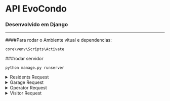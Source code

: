 # API EvoCondo
### Desenvolvido em Django 
___
####Para rodar o Ambiente vitual e dependencias: 

~~~
core\venv\Scripts\Activate
~~~~
###rodar servidor

~~~
python manage.py runserver
~~~

<details><summary>Residents Request</summary>
<p>

#### 
~~~json
{
    "rg": "",
    "cpf": "",
    "telefone": "",
    "name": "",
    "block": "",
    "apartament": "",
    "expiration": null,
    "last_access": null,
    "familyID": null
}
~~~

</p>
</details>

<details><summary>Garage Request</summary>
<p>

#### 
~~~json
{
    "rg": "",
    "name": "",
    "number": "",
    "vieicle": "",
    "model": "",
    "license": ""
}
~~~

</p>
</details>

<details><summary>Operator Request</summary>
<p>

#### 
~~~json
{
    "rg": "",
    "cpf": "",
    "telefone": "",
    "name": "",
    "birthday": null,
    "permissions": "",
    "administratorSystem": false
}
~~~

</p>
</details>

<details><summary>Visitor Request</summary>
<p>

#### 
~~~json
{
    "rg": "",
    "cpf": "",
    "telefone": "",
    "name": "",
    "block": "",
    "apartament": "",
    "expiration": null,
    "last_access": null
}
~~~

</p>
</details>

